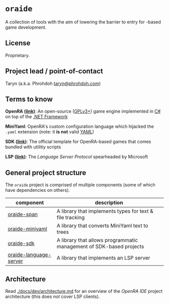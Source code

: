 # `oraide`

A collection of tools with the aim of lowering the barrier to entry for -based game development.

## License

Proprietary.

## Project lead / point-of-contact

Taryn (a.k.a. Phrohdoh taryn@phrohdoh.com)

## Terms to know

**OpenRA ([link](https://openra.net))**: An open-source ([GPLv3+](https://www.gnu.org/licenses/quick-guide-gplv3.html)) game engine implemented in [C#](https://docs.microsoft.com/en-us/dotnet/csharp/) on top of the [.NET Framework](https://en.wikipedia.org/wiki/.NET_Framework)

**MiniYaml**: OpenRA's custom configuration language which hijacked the `.yaml` extension (note: it **is not** valid [YAML](https://yaml.org/spec/1.2/spec.html))

**SDK ([link](https://github.com/OpenRA/OpenRAModSDK/))**: The official template for OpenRA-based games that comes bundled with utilitiy scripts

**LSP ([link](https://microsoft.github.io/language-server-protocol/specification))**: The _Language Server Protocol_ spearheaded by Microsoft

## General project structure

The `oraide` project is comprised of multiple components (some of which have dependencies on others).

| component | description |
|-|-|
| [oraide-span](./components/oraide-span/README.md) | A library that implements types for text &amp; file tracking |
| [oraide-miniyaml](./components/oraide-miniyaml/README.md) | A library that converts MiniYaml text to trees |
| [oraide-sdk](./components/oraide-sdk/README.md) | A library that allows programmatic management of SDK-based projects |
| [oraide-language-server](./components/oraide-language-server/README.md) | A library that implements an LSP server |

## Architecture

Read [./docs/dev/architecture.md](./docs/dev/architecture.md) for an overview of the _OpenRA IDE_ project architecture (this does *not* cover LSP clients).